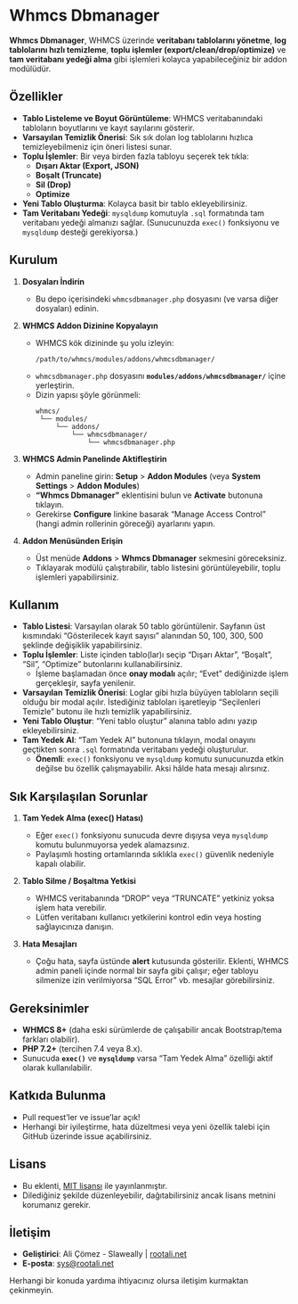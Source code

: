 # Whmcs Dbmanager

**Whmcs Dbmanager**, WHMCS üzerinde **veritabanı tablolarını yönetme**, **log tablolarını hızlı temizleme**, **toplu işlemler (export/clean/drop/optimize)** ve **tam veritabanı yedeği alma** gibi işlemleri kolayca yapabileceğiniz bir addon modülüdür.

## Özellikler

- **Tablo Listeleme ve Boyut Görüntüleme**: WHMCS veritabanındaki tabloların boyutlarını ve kayıt sayılarını gösterir.  
- **Varsayılan Temizlik Önerisi**: Sık sık dolan log tablolarını hızlıca temizleyebilmeniz için öneri listesi sunar.  
- **Toplu İşlemler**: Bir veya birden fazla tabloyu seçerek tek tıkla:
  - **Dışarı Aktar (Export, JSON)**  
  - **Boşalt (Truncate)**  
  - **Sil (Drop)**  
  - **Optimize**  
- **Yeni Tablo Oluşturma**: Kolayca basit bir tablo ekleyebilirsiniz.  
- **Tam Veritabanı Yedeği**: `mysqldump` komutuyla `.sql` formatında tam veritabanı yedeği almanızı sağlar. (Sunucunuzda `exec()` fonksiyonu ve `mysqldump` desteği gerekiyorsa.)

## Kurulum

1. **Dosyaları İndirin**  
   - Bu depo içerisindeki `whmcsdbmanager.php` dosyasını (ve varsa diğer dosyaları) edinin.  

2. **WHMCS Addon Dizinine Kopyalayın**  
   - WHMCS kök dizininde şu yolu izleyin:  
     ```
     /path/to/whmcs/modules/addons/whmcsdbmanager/
     ```  
   - `whmcsdbmanager.php` dosyasını **`modules/addons/whmcsdbmanager/`** içine yerleştirin.  
   - Dizin yapısı şöyle görünmeli:  
     ```
     whmcs/
      └── modules/
          └── addons/
              └── whmcsdbmanager/
                  └── whmcsdbmanager.php
     ```

3. **WHMCS Admin Panelinde Aktifleştirin**  
   - Admin paneline girin: **Setup** \> **Addon Modules** (veya **System Settings** \> **Addon Modules**)  
   - **“Whmcs Dbmanager”** eklentisini bulun ve **Activate** butonuna tıklayın.  
   - Gerekirse **Configure** linkine basarak “Manage Access Control” (hangi admin rollerinin göreceği) ayarlarını yapın.

4. **Addon Menüsünden Erişin**  
   - Üst menüde **Addons** \> **Whmcs Dbmanager** sekmesini göreceksiniz.  
   - Tıklayarak modülü çalıştırabilir, tablo listesini görüntüleyebilir, toplu işlemleri yapabilirsiniz.

## Kullanım

- **Tablo Listesi**: Varsayılan olarak 50 tablo görüntülenir. Sayfanın üst kısmındaki “Gösterilecek kayıt sayısı” alanından 50, 100, 300, 500 şeklinde değişiklik yapabilirsiniz.  
- **Toplu İşlemler**: Liste içinden tablo(lar)ı seçip “Dışarı Aktar”, “Boşalt”, “Sil”, “Optimize” butonlarını kullanabilirsiniz.  
  - İşleme başlamadan önce **onay modalı** açılır; “Evet” dediğinizde işlem gerçekleşir, sayfa yenilenir.  
- **Varsayılan Temizlik Önerisi**: Loglar gibi hızla büyüyen tabloların seçili olduğu bir modal açılır. İstediğiniz tabloları işaretleyip “Seçilenleri Temizle” butonu ile hızlı temizlik yapabilirsiniz.  
- **Yeni Tablo Oluştur**: “Yeni tablo oluştur” alanına tablo adını yazıp ekleyebilirsiniz.  
- **Tam Yedek Al**: “Tam Yedek Al” butonuna tıklayın, modal onayını geçtikten sonra `.sql` formatında veritabanı yedeği oluşturulur.  
  - **Önemli**: `exec()` fonksiyonu ve `mysqldump` komutu sunucunuzda etkin değilse bu özellik çalışmayabilir. Aksi hâlde hata mesajı alırsınız.

## Sık Karşılaşılan Sorunlar

1. **Tam Yedek Alma (exec() Hatası)**  
   - Eğer `exec()` fonksiyonu sunucuda devre dışıysa veya `mysqldump` komutu bulunmuyorsa yedek alamazsınız.  
   - Paylaşımlı hosting ortamlarında sıklıkla `exec()` güvenlik nedeniyle kapalı olabilir.  

2. **Tablo Silme / Boşaltma Yetkisi**  
   - WHMCS veritabanında “DROP” veya “TRUNCATE” yetkiniz yoksa işlem hata verebilir.  
   - Lütfen veritabanı kullanıcı yetkilerini kontrol edin veya hosting sağlayıcınıza danışın.

3. **Hata Mesajları**  
   - Çoğu hata, sayfa üstünde **alert** kutusunda gösterilir. Eklenti, WHMCS admin paneli içinde normal bir sayfa gibi çalışır; eğer tabloyu silmenize izin verilmiyorsa “SQL Error” vb. mesajlar görebilirsiniz.

## Gereksinimler

- **WHMCS 8+** (daha eski sürümlerde de çalışabilir ancak Bootstrap/tema farkları olabilir).  
- **PHP 7.2+** (tercihen 7.4 veya 8.x).  
- Sunucuda **`exec()`** ve **`mysqldump`** varsa “Tam Yedek Alma” özelliği aktif olarak kullanılabilir.

## Katkıda Bulunma

- Pull request’ler ve issue’lar açık!  
- Herhangi bir iyileştirme, hata düzeltmesi veya yeni özellik talebi için GitHub üzerinde issue açabilirsiniz.

## Lisans

- Bu eklenti, [MIT lisansı](https://opensource.org/licenses/MIT) ile yayınlanmıştır.  
- Dilediğiniz şekilde düzenleyebilir, dağıtabilirsiniz ancak lisans metnini korumanız gerekir.

## İletişim

- **Geliştirici**: Ali Çömez - Slaweally | [rootali.net](https://rootali.net)  
- **E-posta**: sys@rootali.net  

Herhangi bir konuda yardıma ihtiyacınız olursa iletişim kurmaktan çekinmeyin. 


